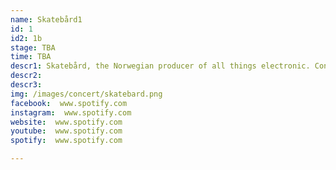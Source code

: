 ```yaml
---
name: Skatebård1
id: 1
id2: 1b
stage: TBA
time: TBA
descr1: Skatebård, the Norwegian producer of all things electronic. Connoisseurs know that his catalogue oscillates between emotional techno, neo-italo, electro from an alternative future and a Scando-cosmic reinterpretation of pure Detroitian house. Skatebård releases on labels like Digitalo Enterprises, Radius Records, Supersoul Recordings, Tellè Records, Keys of Life Finland, Luna Flicks, Totally and Sex Tags Mania.
descr2:
descr3:
img: /images/concert/skatebard.png
facebook:  www.spotify.com
instagram:  www.spotify.com
website:  www.spotify.com
youtube:  www.spotify.com
spotify:  www.spotify.com

---
```

